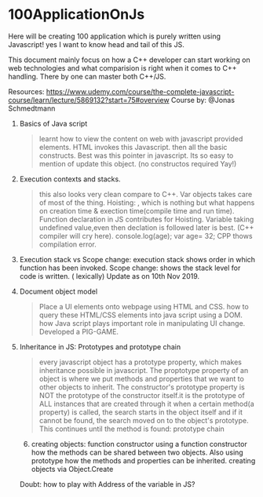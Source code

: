 # 100ApplicationOnJs
Here will be creating 100 application which is purely written using Javascript! yes I want to know head and tail of this JS.


This document mainly focus on how a C++ developer can start working on web technologies and what comparision is right when it comes to C++ handling.
There by one can master both C++/JS. 

Resources:
https://www.udemy.com/course/the-complete-javascript-course/learn/lecture/5869132?start=75#overview
Course by: @Jonas Schmedtmann

1. Basics of Java script
    > learnt how to view the content on web with javascript provided elements. HTML invokes this Javascript.
    > then all the basic constructs. Best was this pointer in javascript. Its so easy to mention of update this object.
    (no constructos required Yay!)
    
2. Execution contexts and stacks.
    > this also looks very clean compare to C++. Var objects takes care of most of the thing. 
    >Hoisting: , which is nothing but what happens on creation time & exection time(compile time and run time). Function declaration in JS contributes for Hoisting. Variable taking undefined value,even then declation is followed later is best. (C++ compiler will cry here).
    console.log(age);
    var age= 32;
    CPP thows compilation error. 
    
 3. Execution stack vs Scope change:
   execution stack shows order in which function has been invoked.
   Scope change: shows the stack level for code is written. ( lexically)
       Update as on 10th Nov 2019.
       
4. Document object model 
    > Place a UI elements onto webpage using HTML and CSS. how to query these HTML/CSS elements into java script using a DOM.
    > how Java script plays important role in manipulating UI change.
    > Developed a PIG-GAME.
 5. Inheritance in JS: Prototypes and prototype chain
    >every javascript object has a prototype property, which makes inheritance possible in javascript.
    >The proptotype property of an object is where we put methods and properties that we want to other objects to inherit.
    >The constructor's prototype property is NOT the prototype of the constructor itself.it is the prototype of ALL instances that are created through it
    > when a certain method(a property) is called, the search starts in the object itself and if it cannot be found, the search moved on to the object's prototype. This continues until the method is found: prototype chain
    
    6. creating objects: function constructor
    using a function constructor how the methods can be shared between two objects. Also using prototype how the methods and properties can be inherited.
    creating objects via Object.Create
    
    
   
    
    Doubt:  how to play with Address of the variable in JS?
